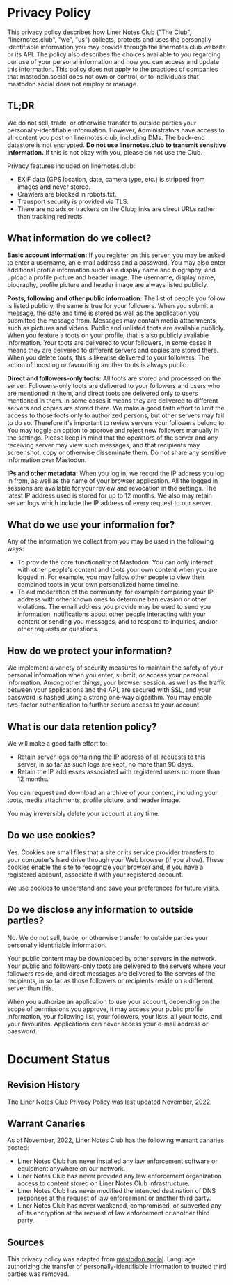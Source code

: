 # Privacy Policy

This privacy policy describes how Liner Notes Club ("The Club", "linernotes.club", "we", "us") collects, protects and uses the personally identifiable information you may provide through the linernotes.club website or its API. The policy also describes the choices available to you regarding our use of your personal information and how you can access and update this information. This policy does not apply to the practices of companies that mastodon.social does not own or control, or to individuals that mastodon.social does not employ or manage.

## TL;DR

We do not sell, trade, or otherwise transfer to outside parties your personally-identifiable information. However, Administrators have access to all content you post on linernotes.club, including DMs. The back-end datastore is not encrypted. **Do not use linernotes.club to transmit sensitive information.** If this is not okay with you, please do not use the Club.

Privacy features included on linernotes.club:

- EXIF data (GPS location, date, camera type, etc.) is stripped from images and never stored.
- Crawlers are blocked in robots.txt.
- Transport security is provided via TLS.
- There are no ads or trackers on the Club; links are direct URLs rather than tracking redirects.


## What information do we collect?

**Basic account information:** If you register on this server, you may be asked to enter a username, an e-mail address and a password. You may also enter additional profile information such as a display name and biography, and upload a profile picture and header image. The username, display name, biography, profile picture and header image are always listed publicly.

**Posts, following and other public information:** The list of people you follow is listed publicly, the same is true for your followers. When you submit a message, the date and time is stored as well as the application you submitted the message from. Messages may contain media attachments, such as pictures and videos. Public and unlisted toots are available publicly. When you feature a toots on your profile, that is also publicly available information. Your toots are delivered to your followers, in some cases it means they are delivered to different servers and copies are stored there. When you delete toots, this is likewise delivered to your followers. The action of boosting or favouriting another toots is always public.

**Direct and followers-only toots:** All toots are stored and processed on the server. Followers-only toots are delivered to your followers and users who are mentioned in them, and direct toots are delivered only to users mentioned in them. In some cases it means they are delivered to different servers and copies are stored there. We make a good faith effort to limit the access to those toots only to authorized persons, but other servers may fail to do so. Therefore it's important to review servers your followers belong to. You may toggle an option to approve and reject new followers manually in the settings. Please keep in mind that the operators of the server and any receiving server may view such messages, and that recipients may screenshot, copy or otherwise disseminate them. Do not share any sensitive information over Mastodon.

**IPs and other metadata:** When you log in, we record the IP address you log in from, as well as the name of your browser application. All the logged in sessions are available for your review and revocation in the settings. The latest IP address used is stored for up to 12 months. We also may retain server logs which include the IP address of every request to our server.

## What do we use your information for?

Any of the information we collect from you may be used in the following ways:

- To provide the core functionality of Mastodon. You can only interact with other people's content and toots your own content when you are logged in. For example, you may follow other people to view their combined toots in your own personalized home timeline.
- To aid moderation of the community, for example comparing your IP address with other known ones to determine ban evasion or other violations.
The email address you provide may be used to send you information, notifications about other people interacting with your content or sending you messages, and to respond to inquiries, and/or other requests or questions.

## How do we protect your information?

We implement a variety of security measures to maintain the safety of your personal information when you enter, submit, or access your personal information. Among other things, your browser session, as well as the traffic between your applications and the API, are secured with SSL, and your password is hashed using a strong one-way algorithm. You may enable two-factor authentication to further secure access to your account.

## What is our data retention policy?

We will make a good faith effort to:

- Retain server logs containing the IP address of all requests to this server, in so far as such logs are kept, no more than 90 days.
- Retain the IP addresses associated with registered users no more than 12 months.

You can request and download an archive of your content, including your toots, media attachments, profile picture, and header image.

You may irreversibly delete your account at any time.

## Do we use cookies?

Yes. Cookies are small files that a site or its service provider transfers to your computer's hard drive through your Web browser (if you allow). These cookies enable the site to recognize your browser and, if you have a registered account, associate it with your registered account.

We use cookies to understand and save your preferences for future visits.

## Do we disclose any information to outside parties?

No. We do not sell, trade, or otherwise transfer to outside parties your personally identifiable information.

Your public content may be downloaded by other servers in the network. Your public and followers-only toots are delivered to the servers where your followers reside, and direct messages are delivered to the servers of the recipients, in so far as those followers or recipients reside on a different server than this.

When you authorize an application to use your account, depending on the scope of permissions you approve, it may access your public profile information, your following list, your followers, your lists, all your toots, and your favourites. Applications can never access your e-mail address or password.

# Document Status

## Revision History

The Liner Notes Club Privacy Policy was last updated November, 2022.

## Warrant Canaries

As of November, 2022, Liner Notes Club has the following warrant canaries posted:

* Liner Notes Club has never installed any law enforcement software or equipment anywhere on our network.
* Liner Notes Club has never provided any law enforcement organization access to content stored on Liner Notes Club infrastructure.
* Liner Notes Club has never modified the intended destination of DNS responses at the request of law enforcement or another third party.
* Liner Notes Club has never weakened, compromised, or subverted any of its encryption at the request of law enforcement or another third party.

## Sources

This privacy policy was adapted from [mastodon.social](https://mastodon.social/privacy-policy). Language authorizing the transfer of personally-identifiable information to trusted third parties was removed.
